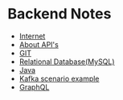 <link rel="stylesheet" href="/assets/css/styles.css">
<script src="/assets/js/accordion.js"></script>

# Backend Notes

- [Internet](backend/internet.md)
- [About API's](backend/about-api's.md)
- [GIT](backend/git.md)
- [Relational Database(MySQL)](backend/relational-database.md)
- [Java](backend/java.md)
- [Kafka scenario example](backend/kafka.md)
- [GraphQL](backend/graphql.md)